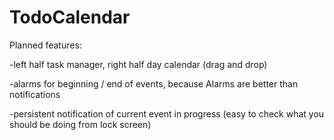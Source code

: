 # TodoCalendar

Planned features:

-left half task manager, right half day calendar (drag and drop)

-alarms for beginning / end of events, because Alarms are better than notifications

-persistent notification of current event in progress (easy to check what you should be doing from lock screen)
